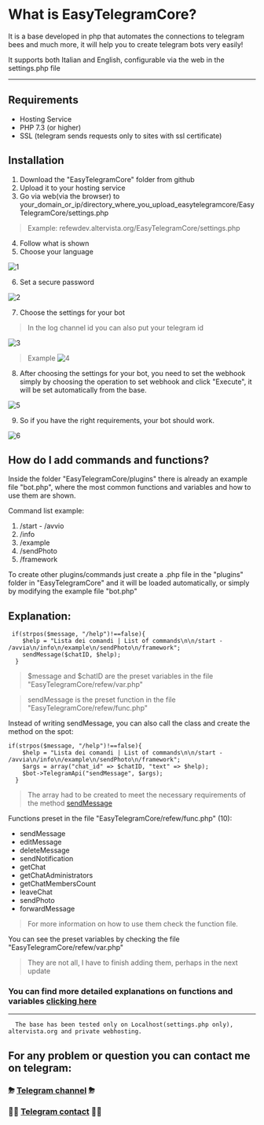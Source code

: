 # What is EasyTelegramCore?
It is a base developed in php that automates the connections to telegram bees and much more, it will help you to create telegram bots very easily!

It supports both Italian and English, configurable via the web in the settings.php file

------

## Requirements
- Hosting Service
- PHP 7.3 (or higher)
- SSL (telegram sends requests only to sites with ssl certificate)

## Installation
1) Download the "EasyTelegramCore" folder from github
2) Upload it to your hosting service
3) Go via web(via the browser) to your_domain_or_ip/directory_where_you_upload_easytelegramcore/EasyTelegramCore/settings.php
> Example: refewdev.altervista.org/EasyTelegramCore/settings.php
4) Follow what is shown
5) Choose your language

![1](https://github.com/RefewDev/EasyTelegramCore/blob/master/docs/en/1.png)

6) Set a secure password

![2](https://github.com/RefewDev/EasyTelegramCore/blob/master/docs/en/2.png)

7) Choose the settings for your bot
> In the log channel id you can also put your telegram id

![3](https://github.com/RefewDev/EasyTelegramCore/blob/master/docs/en/3.png)

> Example
![4](https://github.com/RefewDev/EasyTelegramCore/blob/master/docs/en/4.png)

8) After choosing the settings for your bot, you need to set the webhook simply by choosing the operation to set webhook and click "Execute", it will be set automatically from the base.

![5](https://github.com/RefewDev/EasyTelegramCore/blob/master/docs/en/5.png)

9) So if you have the right requirements, your bot should work.

![6](https://github.com/RefewDev/EasyTelegramCore/blob/master/docs/en/6.png)

## How do I add commands and functions?
Inside the folder "EasyTelegramCore/plugins" there is already an example file "bot.php", where the most common functions and variables and how to use them are shown.

Command list example:
1) /start - /avvio
2) /info
3) /example
4) /sendPhoto
5) /framework

To create other plugins/commands just create a .php file in the "plugins" folder in "EasyTelegramCore" and it will be loaded automatically, or simply by modifying the example file "bot.php"

Explanation:
------
     if(strpos($message, "/help")!==false){
        $help = "Lista dei comandi | List of commands\n\n/start - /avvia\n/info\n/example\n/sendPhoto\n/framework";
        sendMessage($chatID, $help);
      }
> $message and $chatID are the preset variables in the file "EasyTelegramCore/refew/var.php"

> sendMessage is the preset function in the file "EasyTelegramCore/refew/func.php"

Instead of writing sendMessage, you can also call the class and create the method on the spot:

    if(strpos($message, "/help")!==false){
        $help = "Lista dei comandi | List of commands\n\n/start - /avvia\n/info\n/example\n/sendPhoto\n/framework";
        $args = array("chat_id" => $chatID, "text" => $help);
        $bot->TelegramApi("sendMessage", $args);
      }
> The array had to be created to meet the necessary requirements of the method [sendMessage](https://core.telegram.org/bots/api#sendmessage)

Functions preset in the file "EasyTelegramCore/refew/func.php" (10):
- sendMessage
- editMessage
- deleteMessage
- sendNotification
- getChat
- getChatAdministrators
- getChatMembersCount
- leaveChat
- sendPhoto
- forwardMessage
> For more information on how to use them check the function file. 

You can see the preset variables by checking the file "EasyTelegramCore/refew/var.php"
> They are not all, I have to finish adding them, perhaps in the next update

### You can find more detailed explanations on functions and variables [clicking here](https://core.telegram.org/bots/api)
------

      The base has been tested only on Localhost(settings.php only), altervista.org and private webhosting.

## For any problem or question you can contact me on telegram:
### ⛈ [Telegram channel](https://t.me/RefewDev) ⛈
### 👨‍💻 [Telegram contact](https://t.me/Refew) 👨‍💻
